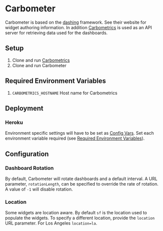 
# Carbometer
Carbometer is based on the [dashing](http://shopify.github.com/dashing)
framework. See their website for widget authoring information. In
addition [Carbometrics](https://github.com/carbonfive/carbometrics) is
used as an API server for retrieving data used for the dashboards.

## Setup
1. Clone and run
   [Carbometrics](https://github.com/carbonfive/carbometrics)
2. Clone and run Carbometer

## Required Environment Variables
1. `CARBOMETRICS_HOSTNAME`
    Host name for Carbometrics

## Deployment

### Heroku
Environment specific settings will have to be set as [Config Vars](https://devcenter.heroku.com/articles/config-vars).
Set each environment variable required (see [Required Environment Variables](#required-environment-variables)).

## Configuration

### Dashboard Rotation
By default, Carbometer will rotate dashboards and a default interval. A URL parameter, `rotationLength`, can be
specified to override the rate of rotation. A value of `-1` will disable rotation.

### Location
Some widgets are location aware. By default `sf` is the location used to populate the widgets. To specify a different
location, provide the `location` URL parameter. For Los Angeles `location=la`.
